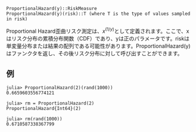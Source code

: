 ```
ProportionalHazard(y)::RiskMeasure
ProportionalHazard(y)(risk)::T (where T is the type of values sampled in risk)
```

Proportional Hazard歪曲リスク測定は、$x^(1/y)$として定義されます。ここで、xはリスク分布の累積分布関数（CDF）であり、yは正のパラメータです。riskは単変量分布または結果の配列である可能性があります。ProportionalHazard(y)はファンクタを返し、その後リスク分布に対して呼び出すことができます。

## 例

```julia-repl
julia> ProportionalHazard(2)(rand(1000))
0.6659603556774121

julia> rm = ProportionalHazard(2)
ProportionalHazard{Int64}(2)

julia> rm(rand(1000))
0.6710587338367799
```

